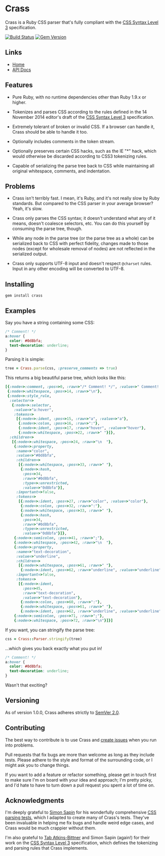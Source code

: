 # Crass

Crass is a Ruby CSS parser that's fully compliant with the [CSS Syntax Level 3](http://dev.w3.org/csswg/css-syntax/) specification.

[![Build Status](https://travis-ci.org/rgrove/crass.svg?branch=master)](https://travis-ci.org/rgrove/crass)
[![Gem Version](https://badge.fury.io/rb/crass.svg)](http://badge.fury.io/rb/crass)

## Links

- [Home](https://github.com/rgrove/crass/)
- [API Docs](https://rubydoc.info/github/rgrove/crass/Crass)


## Features

- Pure Ruby, with no runtime dependencies other than Ruby 1.9.x or higher.

- Tokenizes and parses CSS according to the rules defined in the 14 November 2014 editor's draft of the [CSS Syntax Level 3](http://dev.w3.org/csswg/css-syntax/) specification.

- Extremely tolerant of broken or invalid CSS. If a browser can handle it, Crass should be able to handle it too.

- Optionally includes comments in the token stream.

- Optionally preserves certain CSS hacks, such as the IE "*" hack, which would otherwise be discarded according to CSS3 tokenizing rules.

- Capable of serializing the parse tree back to CSS while maintaining all original whitespace, comments, and indentation.

## Problems

- Crass isn't terribly fast. I mean, it's Ruby, and it's not really slow by Ruby standards. But compared to the CSS parser in your average browser? Yeah, it's slow.

- Crass only parses the CSS syntax; it doesn't understand what any of it means, doesn't coalesce selectors, etc. You can do this yourself by consuming the parse tree, though.

- While any node in the parse tree (or the parse tree as a whole) can be serialized back to CSS with perfect fidelity, changes made to those nodes (except for wholesale removal of nodes) are not reflected in the serialized output.

- Crass only supports UTF-8 input and doesn't respect `@charset` rules. Input in any other encoding will be converted to UTF-8.

## Installing

```
gem install crass
```

## Examples

Say you have a string containing some CSS:

```css
/* Comment! */
a:hover {
  color: #0d8bfa;
  text-decoration: underline;
}
```

Parsing it is simple:

```ruby
tree = Crass.parse(css, :preserve_comments => true)
```

This returns a big beautiful parse tree, which looks like this:

```ruby
[{:node=>:comment, :pos=>0, :raw=>"/* Comment! */", :value=>" Comment! "},
 {:node=>:whitespace, :pos=>14, :raw=>"\n"},
 {:node=>:style_rule,
  :selector=>
   {:node=>:selector,
    :value=>"a:hover",
    :tokens=>
     [{:node=>:ident, :pos=>15, :raw=>"a", :value=>"a"},
      {:node=>:colon, :pos=>16, :raw=>":"},
      {:node=>:ident, :pos=>17, :raw=>"hover", :value=>"hover"},
      {:node=>:whitespace, :pos=>22, :raw=>" "}]},
  :children=>
   [{:node=>:whitespace, :pos=>24, :raw=>"\n  "},
    {:node=>:property,
     :name=>"color",
     :value=>"#0d8bfa",
     :children=>
      [{:node=>:whitespace, :pos=>33, :raw=>" "},
       {:node=>:hash,
        :pos=>34,
        :raw=>"#0d8bfa",
        :type=>:unrestricted,
        :value=>"0d8bfa"}],
     :important=>false,
     :tokens=>
      [{:node=>:ident, :pos=>27, :raw=>"color", :value=>"color"},
       {:node=>:colon, :pos=>32, :raw=>":"},
       {:node=>:whitespace, :pos=>33, :raw=>" "},
       {:node=>:hash,
        :pos=>34,
        :raw=>"#0d8bfa",
        :type=>:unrestricted,
        :value=>"0d8bfa"}]},
    {:node=>:semicolon, :pos=>41, :raw=>";"},
    {:node=>:whitespace, :pos=>42, :raw=>"\n  "},
    {:node=>:property,
     :name=>"text-decoration",
     :value=>"underline",
     :children=>
      [{:node=>:whitespace, :pos=>61, :raw=>" "},
       {:node=>:ident, :pos=>62, :raw=>"underline", :value=>"underline"}],
     :important=>false,
     :tokens=>
      [{:node=>:ident,
        :pos=>45,
        :raw=>"text-decoration",
        :value=>"text-decoration"},
       {:node=>:colon, :pos=>60, :raw=>":"},
       {:node=>:whitespace, :pos=>61, :raw=>" "},
       {:node=>:ident, :pos=>62, :raw=>"underline", :value=>"underline"}]},
    {:node=>:semicolon, :pos=>71, :raw=>";"},
    {:node=>:whitespace, :pos=>72, :raw=>"\n"}]}]
```

If you want, you can stringify the parse tree:

```ruby
css = Crass::Parser.stringify(tree)
```

...which gives you back exactly what you put in!

```css
/* Comment! */
a:hover {
  color: #0d8bfa;
  text-decoration: underline;
}
```

Wasn't that exciting?

## Versioning

As of version 1.0.0, Crass adheres strictly to [SemVer 2.0](http://semver.org/spec/v2.0.0.html).

## Contributing

The best way to contribute is to use Crass and [create issues](https://github.com/rgrove/crass/issues/new) when you run into problems.

Pull requests that fix bugs are more than welcome as long as they include tests. Please adhere to the style and format of the surrounding code, or I might ask you to change things.

If you want to add a feature or refactor something, please get in touch first to make sure I'm on board with your idea and approach; I'm pretty picky, and I'd hate to have to turn down a pull request you spent a lot of time on.

## Acknowledgments

I'm deeply grateful to [Simon Sapin](http://exyr.org/about/) for his wonderfully comprehensive [CSS parsing tests](https://github.com/SimonSapin/css-parsing-tests/), which I adapted to create many of Crass's tests. They've been invaluable in helping me fix bugs and handle weird edge cases, and Crass would be much crappier without them.

I'm also grateful to [Tab Atkins-Bittner](https://www.xanthir.com/contact/) and Simon Sapin (again!) for their work on the [CSS Syntax Level 3](http://www.w3.org/TR/css-syntax-3/) specification, which defines the tokenizing and parsing rules that Crass implements.
